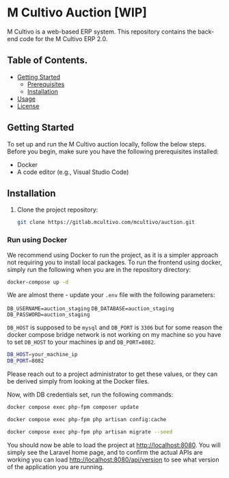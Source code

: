 # M Cultivo Auction [WIP]

M Cultivo is a web-based ERP system. This repository contains the back-end code for the M Cultivo ERP 2.0.

## Table of Contents.

- [Getting Started](#getting-started)
  - [Prerequisites](#prerequisites)
  - [Installation](#installation)
- [Usage](#usage)
- [License](#license)

## Getting Started

To set up and run the M Cultivo auction locally, follow the below steps. Before you begin, make sure you have the following prerequisites installed:

- Docker
- A code editor (e.g., Visual Studio Code)

## Installation

1. Clone the project repository:

   ```sh
   git clone https://gitlab.mcultivo.com/mcultivo/auction.git
   ```


### Run using Docker

We recommend using Docker to run the project, as it is a simpler approach not requiring you to install local packages. To run the frontend using docker, simply run the following when you are in the repository directory:

   ```sh
   docker-compose up -d
   ```

We are almost there - update your `.env` file with the following parameters:

`DB_USERNAME=auction_staging`
`DB_DATABASE=auction_staging`
`DB_PASSWORD=auction_staging`

`DB_HOST` is supposed to be `mysql` and `DB_PORT` is `3306` but for some reason the docker compose bridge network is not working on my machine so you have to set `DB_HOST` to your machines ip and `DB_PORT=8082`.
```sh
DB_HOST=your_machine_ip
DB_PORT=8082
```

Please reach out to a project administrator to get these values, or they can be derived simply from looking at the Docker files.

Now, with DB credentials set, run the following commands:

   ```sh
   docker compose exec php-fpm composer update

   docker compose exec php-fpm php artisan config:cache

   docker compose exec php-fpm php artisan migrate --seed
   ```

You should now be able to load the project at [http://localhost:8080](http://localhost:8080). You will simply see the Laravel home page, and to confirm the actual APIs are working you can load [http://localhost:8080/api/version](http://localhost:8080/api/version) to see what version of the application you are running.
